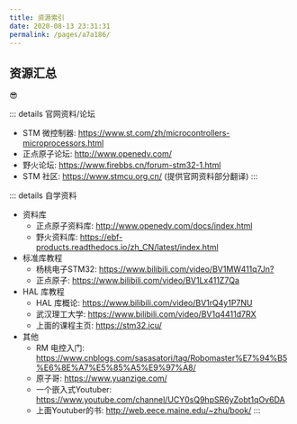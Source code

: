 ```yaml
---
title: 资源索引
date: 2020-08-13 23:31:31
permalink: /pages/a7a186/
---
```

## 资源汇总

:sunglasses:

::: details 官网资料/论坛
* STM 微控制器: <https://www.st.com/zh/microcontrollers-microprocessors.html>
* 正点原子论坛: <http://www.openedv.com/>
* 野火论坛: <https://www.firebbs.cn/forum-stm32-1.html>
* STM 社区: <https://www.stmcu.org.cn/> (提供官网资料部分翻译)
:::

::: details 自学资料
* 资料库
  * 正点原子资料库: <http://www.openedv.com/docs/index.html>
  * 野火资料库: <https://ebf-products.readthedocs.io/zh_CN/latest/index.html>
* 标准库教程
  * 杨桃电子STM32: <https://www.bilibili.com/video/BV1MW411q7Jn?>
  * 正点原子: <https://www.bilibili.com/video/BV1Lx411Z7Qa>
* HAL 库教程
  * HAL 库概论: <https://www.bilibili.com/video/BV1rQ4y1P7NU>
  * 武汉理工大学: <https://www.bilibili.com/video/BV1q4411d7RX>
  * 上面的课程主页: <https://stm32.icu/>
* 其他
  * RM 电控入门: <https://www.cnblogs.com/sasasatori/tag/Robomaster%E7%94%B5%E6%8E%A7%E5%85%A5%E9%97%A8/>
  * 原子哥: <https://www.yuanzige.com/>
  * 一个嵌入式Youtuber: <https://www.youtube.com/channel/UCY0sQ9hpSR6yZobt1qOv6DA>
  * 上面Youtuber的书: <http://web.eece.maine.edu/~zhu/book/>
:::
